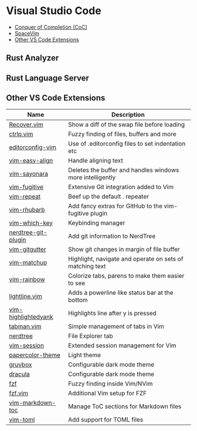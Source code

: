 # Visual Studio Code <!-- omit in toc -->

- [Conquer of Completion (CoC)](#conquer-of-completion-coc)
- [SpaceVim](#spacevim)
- [Other VS Code Extensions](#other-vs-code-extensions)

## Rust Analyzer

## Rust Language Server

## Other VS Code Extensions

| Name                                                                    | Description                                               |
| ----------------------------------------------------------------------- | --------------------------------------------------------- |
| [Recover.vim](https://github.com/chrisbra/Recover.vim)                  | Show a diff of the swap file before loading               |
| [ctrlp.vim](https://github.com/ctrlpvim/ctrlp.vim)                      | Fuzzy finding of files, buffers and more                  |
| [editorconfig-vim](https://github.com/editorconfig/editorconfig-vim)    | Use of .editorconfig files to set indentation etc         |
| [vim-easy-align](https://github.com/junegunn/vim-easy-align)            | Handle aligning text                                      |
| [vim-sayonara](https://github.com/mhinz/vim-sayonara)                   | Deletes the buffer and handles windows more intelligently |
| [vim-fugitive](https://github.com/tpope/vim-fugitive)                   | Extensive Git integration added to Vim                    |
| [vim-repeat](https://github.com/tpope/vim-repeat)                       | Beef up the default . repeater                            |
| [vim-rhubarb](https://github.com/tpope/vim-rhubarb)                     | Add fancy extras for GitHub to the vim-fugitive plugin    |
| [vim-which-key](https://github.com/liuchengxu/vim-which-key)            | Keybinding manager                                        |
| [nerdtree-git-plugin](https://github.com/Xuyuanp/nerdtree-git-plugin)   | Add git information to NerdTree                           |
| [vim-gitgutter](https://github.com/airblade/vim-gitgutter)              | Show git changes in margin of file buffer                 |
| [vim-matchup](https://github.com/andymass/vim-matchup)                  | Highlight, navigate and operate on sets of matching text  |
| [vim-rainbow](https://github.com/frazrepo/vim-rainbow)                  | Colorize tabs, parens to make them easier to see          |
| [lightline.vim](https://github.com/itchyny/lightline.vim)               | Adds a powerline like status bar at the bottom            |
| [vim-highlightedyank](https://github.com/machakann/vim-highlightedyank) | Highlights line after y is pressed                        |
| [tabman.vim](https://github.com/noscripter/tabman.vim)                  | Simple management of tabs in Vim                          |
| [nerdtree](https://github.com/preservim/nerdtree)                       | File Explorer tab                                         |
| [vim-session](https://github.com/xolox/vim-session)                     | Extended session management for Vim                       |
| [papercolor-theme](https://github.com/NLKNguyen/papercolor-theme)       | Light theme                                               |
| [gruvbox](https://github.com/morhetz/gruvbox)                           | Configurable dark mode theme                              |
| [dracula](https://github.com/dracula/vim)                               | Configurable dark mode theme                              |
| [fzf](https://github.com/junegunn/fzf)                                  | Fuzzy finding inside Vim/NVim                             |
| [fzf.vim](https://github.com/junegunn/fzf.vim)                          | Additional Vim setup for FZF                              |
| [vim-markdown-toc](https://github.com/mzlogin/vim-markdown-toc)         | Manage ToC sections for Markdown files                    |
| [vim-toml](https://github.com/cespare/vim-toml)                         | Add support for TOML files                                |
